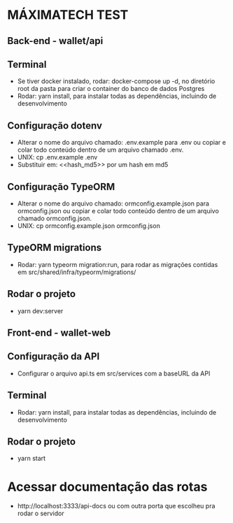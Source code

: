 # MÁXIMATECH TEST

## Back-end - wallet/api

## Terminal

- Se tiver docker instalado, rodar: docker-compose up -d, no diretório root da pasta para criar o container do banco de dados Postgres
- Rodar: yarn install, para instalar todas as dependências, incluindo de desenvolvimento

## Configuração dotenv

- Alterar o nome do arquivo chamado: .env.example para .env ou copiar e colar todo conteúdo dentro de um arquivo chamado .env.
- UNIX: cp .env.example .env
- Substituir em: <<hash_md5>> por um hash em md5

## Configuração TypeORM

- Alterar o nome do arquivo chamado: ormconfig.example.json para ormconfig.json ou copiar e colar todo conteúdo dentro de um arquivo chamado ormconfig.json.
- UNIX: cp ormconfig.example.json ormconfig.json

## TypeORM migrations

- Rodar: yarn typeorm migration:run, para rodar as migrações contidas em src/shared/infra/typeorm/migrations/

## Rodar o projeto

- yarn dev:server


## Front-end - wallet-web

## Configuração da API

- Configurar o arquivo api.ts em src/services com a baseURL da API

## Terminal

- Rodar: yarn install, para instalar todas as dependências, incluindo de desenvolvimento

## Rodar o projeto

- yarn start

# Acessar documentação das rotas

- http://localhost:3333/api-docs ou com outra porta que escolheu pra rodar o servidor
